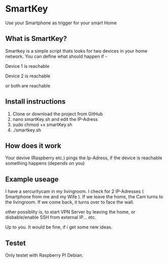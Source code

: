 # SmartKey
Use your Smartphone as trigger for your smart Home

## What is SmartKey?

Smartkey is a simple script thats looks for two devices in your home network. 
You can define what should happen if -

Device 1 is reachable

Device 2 is reachable

or both are reachable


## Install instructions

1. Clone or download the project from GitHub
2. nano smartKey.sh and edit the IP-Adress 
3. sudo chmod +x smartKey.sh
4. ./smartkey.sh 


## How does it work

Your devive (Raspberry etc.) pings the Ip-Adress, if the device is reachable something happens (depends on you)

## Example useage

I have a sercuritycam in my livingroom. I check for 2 IP-Adresses ( Smartphone from me and my Wife ). If we leave the home, the Cam turns to the livingroom. If we come back, it turns over to face the wall. 

other possiblity is, to start VPN Server by leaving the home, or disbable/enable SSH from external IP... etc.

Up to you. It would be fine, if i get some new ideas.


## Testet
Only testet with Raspberry PI Debian.
